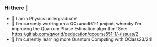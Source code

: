 ### Hi there 👋

- 📖 I am a Physics undergraduate!
- 🔭 I’m currently working on a QCourse551-1 project, whereby I'm improving the Quantum Phase Estimation algorithm! See: https://gitlab.com/qworld/qeducation/qcourse551-1/-/issues/2
- 🌱 I’m currently learning more Quantum Computing with QClass23/24!
  
<!--
**syralie/syralie** is a ✨ _special_ ✨ repository because its `README.md` (this file) appears on your GitHub profile.

Here are some ideas to get you started:

- 🔭 I’m currently working on ...
- 🌱 I’m currently learning ...
- 👯 I’m looking to collaborate on ...
- 🤔 I’m looking for help with ...
- 💬 Ask me about ...
- 📫 How to reach me: ...
- 😄 Pronouns: ...
- ⚡ Fun fact: ...
-->
